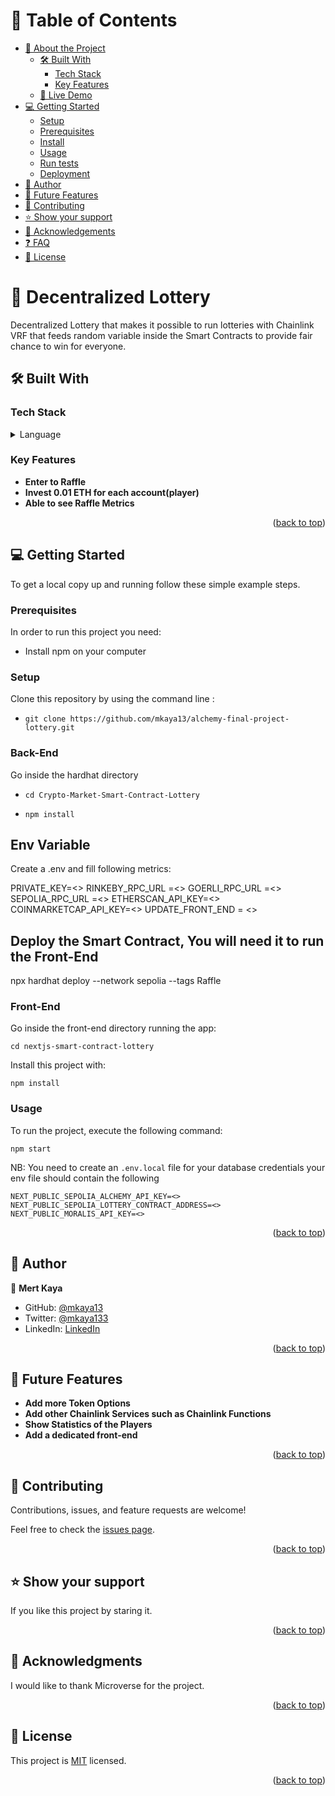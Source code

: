 <a name="readme-top"></a>

<!-- TABLE OF CONTENTS -->

# 📗 Table of Contents

- [📖 About the Project](#about-project)
  - [🛠 Built With](#built-with)
    - [Tech Stack](#tech-stack)
    - [Key Features](#key-features)
  - [🚀 Live Demo](#live-demo)
- [💻 Getting Started](#getting-started)
  - [Setup](#setup)
  - [Prerequisites](#prerequisites)
  - [Install](#install)
  - [Usage](#usage)
  - [Run tests](#run-tests)
  - [Deployment](#triangular_flag_on_post-deployment)
- [👤 Author](#author)
- [🔭 Future Features](#future-features)
- [🤝 Contributing](#contributing)
- [⭐️ Show your support](#support)
- [🙏 Acknowledgements](#acknowledgements)
- [❓ FAQ](#faq)
- [📝 License](#license)

<!-- PROJECT DESCRIPTION -->

# 📖 Decentralized Lottery <a name="about-project"></a>

Decentralized Lottery that makes it possible to run lotteries with Chainlink VRF that feeds random variable inside the Smart Contracts to provide fair chance to win for everyone.

## 🛠 Built With <a name="built-with"></a>

### Tech Stack <a name="tech-stack"></a>

<details>
  <summary>Language</summary>
  <ul>
    <li><a href="https://soliditylang.org/">Solidity</a></li>
    <li><a href="https://www.javascript.com/">JavaScript</a></li>
    <li><a href="https://www.w3schools.com/html/">HTML</a></li>
    <li><a href="https://www.w3schools.com/css/">CSS</a></li>
  </ul>
</details>

<!-- Features -->

### Key Features <a name="key-features"></a>

- **Enter to Raffle**
- **Invest 0.01 ETH for each account(player)**
- **Able to see Raffle Metrics**

<p align="right">(<a href="#readme-top">back to top</a>)</p>

<!-- GETTING STARTED -->

## 💻 Getting Started <a name="getting-started"></a>

To get a local copy up and running follow these simple example steps.

### Prerequisites

In order to run this project you need:

- Install npm on your computer

### Setup

Clone this repository by using the command line :

- `git clone https://github.com/mkaya13/alchemy-final-project-lottery.git`

### Back-End

Go inside the hardhat directory

- `cd Crypto-Market-Smart-Contract-Lottery`

- `npm install`

## Env Variable

Create a .env and fill following metrics:

PRIVATE_KEY=<>
RINKEBY_RPC_URL =<>
GOERLI_RPC_URL =<>
SEPOLIA_RPC_URL =<>
ETHERSCAN_API_KEY=<>
COINMARKETCAP_API_KEY=<>
UPDATE_FRONT_END = <>

## Deploy the Smart Contract, You will need it to run the Front-End

npx hardhat deploy --network sepolia --tags Raffle

### Front-End

Go inside the front-end directory running the app:

`cd nextjs-smart-contract-lottery`

Install this project with:

`npm install`

### Usage

To run the project, execute the following command:

`npm start`

NB: You need to create an `.env.local` file for your database credentials
your env file should contain the following

```
NEXT_PUBLIC_SEPOLIA_ALCHEMY_API_KEY=<>
NEXT_PUBLIC_SEPOLIA_LOTTERY_CONTRACT_ADDRESS=<>
NEXT_PUBLIC_MORALIS_API_KEY=<>
```

<p align="right">(<a href="#readme-top">back to top</a>)</p>

<!-- AUTHORS -->

## 👤 Author <a name="author"></a>

👤 **Mert Kaya**

- GitHub: [@mkaya13](https://github.com/mkaya13)
- Twitter: [@mkaya133](https://twitter.com/mkaya133)
- LinkedIn: [LinkedIn](https://www.linkedin.com/in/mkaya13/)

<p align="right">(<a href="#readme-top">back to top</a>)</p>

<!-- FUTURE FEATURES -->

## 🔭 Future Features <a name="future-features"></a>

- **Add more Token Options**
- **Add other Chainlink Services such as Chainlink Functions**
- **Show Statistics of the Players**
- **Add a dedicated front-end**

<p align="right">(<a href="#readme-top">back to top</a>)</p>

<!-- CONTRIBUTING -->

## 🤝 Contributing <a name="contributing"></a>

Contributions, issues, and feature requests are welcome!

Feel free to check the [issues page](https://github.com/mkaya13/final-capstone-back-end/issues).

<p align="right">(<a href="#readme-top">back to top</a>)</p>

<!-- SUPPORT -->

## ⭐️ Show your support <a name="support"></a>

If you like this project by staring it.

<p align="right">(<a href="#readme-top">back to top</a>)</p>

<!-- ACKNOWLEDGEMENTS -->

## 🙏 Acknowledgments <a name="acknowledgements"></a>

I would like to thank Microverse for the project.

<p align="right">(<a href="#readme-top">back to top</a>)</p>

<!-- LICENSE -->

## 📝 License <a name="license"></a>

This project is [MIT](./LICENSE) licensed.

<p align="right">(<a href="#readme-top">back to top</a>)</p>
